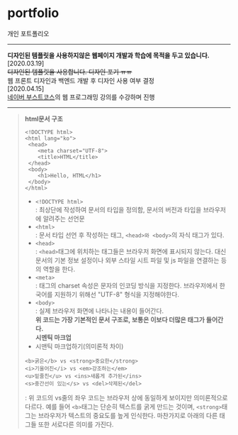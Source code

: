 # portfolio
개인 포트폴리오
***
**디자인된 템플릿을 사용하지않은 웹페이지 개발과 학습에 목적을 두고 있습니다.**   
[2020.03.19]   
~~디자인된 템플릿을 사용합니다. 디자인 포기 ㅠㅠ~~   
웹 프론트 디자인과 백엔드 개발 후 디자인 사용 여부 결정   
[2020.04.15]   
[네이버 부스트코스](https://www.edwith.org/boostcourse-ui/joinLectures/20901)의 웹 프로그래밍 강의를 수강하며 진행  
*** 
>**html문서 구조**   
> ```
><!DOCTYPE html>
><html lang="ko">
>  <head>
>     <meta charset="UTF-8">
>     <title>HTML</title>
>  </head>
>  <body>
>     <h1>Hello, HTML</h1>
>  </body>
></html>
>```
>- ```<!DOCTYPE html>```   
>: 최상단에 작성하여 문서의 타입을 정의함, 문서의 버전과 타입을 브라우저에 알려주는 선언문   
>- ```<html>```   
>: 문서 타입 선언 후 작성하는 태그, ```<head>와 <body>```의 자식 태그가 있다.   
>- ```<head>```   
>: ```<head>```태그에 위치하는 태그들은 브라우저 화면에 표시되지 않는다. 대신 문서의 기본 정보 설정이나 외부 스타일 시트 파일 및 js 파일을 연결하는 등의 역할을 한다.   
>- ```<meta>```   
>: 태그의 charset 속성은 문자의 인코딩 방식을 지정한다. 브라우저에서 한국어를 지원하기 위해선 "UTF-8" 형식을 지정해야한다.   
>- ```<body>```   
>: 실제 브라우저 화면에 나타나는 내용이 들어간다.   
>**위 코드는 가장 기본적인 문서 구조로, 보통은 이보다 더많은 태그가 들어간다.**   
>**시멘틱 마크업**   
>- 시맨틱 마크업하기(의미론적 차이)   
>```
><b>굵은</b> vs <strong>중요한</strong>
><i>기울어진</i> vs <em>강조하는</em>
><u>밑줄친</u> vs <ins>새롭게 추가된</ins>
><s>중간선이 있는</s> vs <del>삭제된</del>
>```   
>: 위 코드의 vs줄의 좌우 코드는 브라우저 상에 동일하게 보이지만 의미론적으로 다르다. 예를 들어 ```<b>```태그는 단순히 텍스트를 굵게 만드는 것이며, ```<strong>```태그는 브라우저가 텍스트의 중요도를 높게 인식한다. 마찬가지로 아래의 다른 태그들 또한 서로다른 의미를 가진다.   

